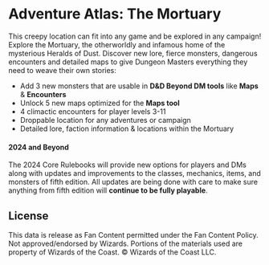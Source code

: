 # Adventure Atlas: The Mortuary

This creepy location can fit into any game and be explored in any campaign! Explore the Mortuary, the otherworldly and infamous home of the mysterious Heralds of Dust. Discover new lore, fierce monsters, dangerous encounters and detailed maps to give Dungeon Masters everything they need to weave their own stories:

- Add 3 new monsters that are usable in **D&D Beyond DM tools** like **Maps** & **Encounters**
- Unlock 5 new maps optimized for the **Maps tool**
- 4 climactic encounters for player levels 3-11
- Droppable location for any adventures or campaign
- Detailed lore, faction information & locations within the Mortuary

#### 2024 and Beyond

The 2024 Core Rulebooks will provide new options for players and DMs along with updates and improvements to the classes, mechanics, items, and monsters of fifth edition. All updates are being done with care to make sure anything from fifth edition will **continue to be fully playable**.



## License

This data is release as Fan Content permitted under the Fan Content Policy. Not approved/endorsed by Wizards. Portions of the materials used are property of Wizards of the Coast. © Wizards of the Coast LLC.
